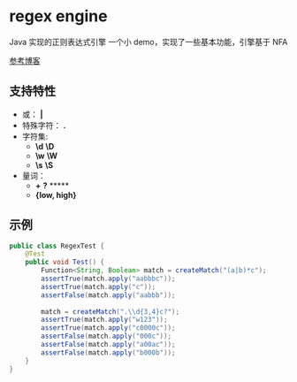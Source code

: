 # regex engine

Java 实现的正则表达式引擎
一个小 demo，实现了一些基本功能，引擎基于 NFA

[参考博客](https://deniskyashif.com/2019/02/17/implementing-a-regular-expression-engine/)

## 支持特性
- 或： **|**
- 特殊字符： **.**
- 字符集: 
  - **\d**  **\D**
  - **\w**  **\W**
  - **\s**  **\S**
- 量词： 
  - **+**  **?**  *****
  - **{low, high}**

## 示例
```java
public class RegexTest {
    @Test
    public void Test() {
        Function<String, Boolean> match = createMatch("(a|b)*c");
        assertTrue(match.apply("aabbbc"));
        assertTrue(match.apply("c"));
        assertFalse(match.apply("aabbb"));
        
        match = createMatch(".\\d{3,4}c?");
        assertTrue(match.apply("w123"));
        assertTrue(match.apply("c0000c"));
        assertFalse(match.apply("000c"));
        assertFalse(match.apply("a00ac"));
        assertFalse(match.apply("b000b"));
    }
}
```
